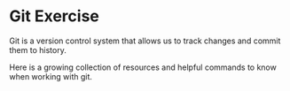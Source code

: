 # Git Exercise

Git is a version control system that allows us to track changes and commit them to history.

Here is a growing collection of resources and helpful commands to know when working with git.

